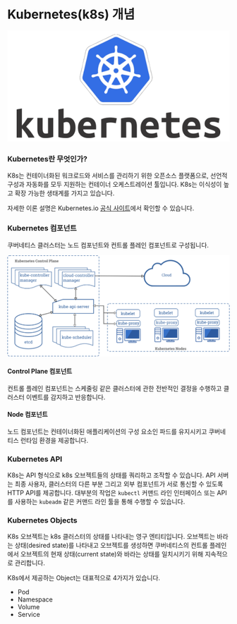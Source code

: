 # Kubernetes(k8s) 개념

![](../.gitbook/assets/image.png)

### Kubernetes란 무엇인가?

K8s는 컨테이너화된 워크로드와 서비스를 관리하기 위한 오픈소스 플랫폼으로, 선언적 구성과 자동화를 모두 지원하는 컨테이너 오케스트레이션 툴입니다. K8s는 이식성이 높고 확장 가능한 생태계를 가지고 있습니다.&#x20;

자세한 이론 설명은 Kubernetes.io [공식 사이트](https://kubernetes.io/)에서 확인할 수 있습니다.

### Kubernetes 컴포넌트

쿠버네티스 클러스터는 노드 컴포넌트와 컨트롤 플레인 컴포넌트로 구성됩니다.

![](../.gitbook/assets/components-of-kubernetes.png)

#### Control Plane 컴포넌트

컨트롤 플레인 컴포넌트는 스케줄링 같은 클러스터에 관한 전반적인 결정을 수행하고 클러스터 이벤트를 감지하고 반응합니다.

#### Node 컴포넌트

노드 컴포넌트는 컨테이너화된 애플리케이션의 구성 요소인 파드를 유지시키고 쿠버네티스 런타임 환경을 제공합니다.

### Kubernetes API

K8s는 API 형식으로 k8s 오브젝트들의 상태를 쿼리하고 조작할 수 있습니다. API 서버는 최종 사용자, 클러스터의 다른 부분 그리고 외부 컴포넌트가 서로 통신할 수 있도록 HTTP API를 제공합니다. 대부분의 작업은 `kubectl` 커맨드 라인 인터페이스 또는 API를 사용하는 `kubeadm` 같은 커맨드 라인 툴을 통해 수행할 수 있습니다.   &#x20;

### Kubernetes Objects

K8s 오브젝트는 k8s 클러스터의 상태를 나타내는 영구 엔티티입니다. 오브젝트는 바라는 상태(desired state)를 나타내고 오브젝트를 생성하면 쿠버네티스의 컨트롤 플레인에서 오브젝트의 현재 상태(current state)와 바라는 상태를 일치시키기 위해 지속적으로 관리합니다.

K8s에서 제공하는 Object는 대표적으로 4가지가 있습니다.

* Pod
* Namespace
* Volume
* Service
